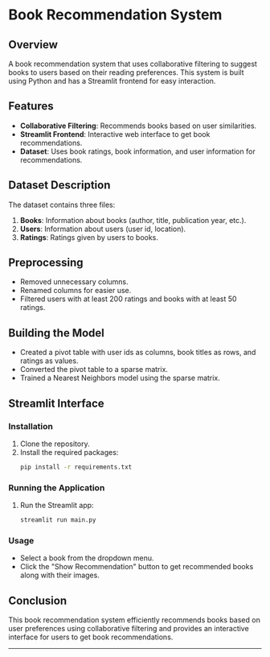 # Book Recommendation System 

## Overview

A book recommendation system that uses collaborative filtering to suggest books to users based on their reading preferences. This system is built using Python and has a Streamlit frontend for easy interaction.

## Features

- **Collaborative Filtering**: Recommends books based on user similarities.
- **Streamlit Frontend**: Interactive web interface to get book recommendations.
- **Dataset**: Uses book ratings, book information, and user information for recommendations.

## Dataset Description

The dataset contains three files:
1. **Books**: Information about books (author, title, publication year, etc.).
2. **Users**: Information about users (user id, location).
3. **Ratings**: Ratings given by users to books.

## Preprocessing

- Removed unnecessary columns.
- Renamed columns for easier use.
- Filtered users with at least 200 ratings and books with at least 50 ratings.

## Building the Model

- Created a pivot table with user ids as columns, book titles as rows, and ratings as values.
- Converted the pivot table to a sparse matrix.
- Trained a Nearest Neighbors model using the sparse matrix.

## Streamlit Interface

### Installation

1. Clone the repository.
2. Install the required packages:
   ```bash
   pip install -r requirements.txt
   ```

### Running the Application

1. Run the Streamlit app:
   ```bash
   streamlit run main.py
   ```

### Usage

- Select a book from the dropdown menu.
- Click the "Show Recommendation" button to get recommended books along with their images.


## Conclusion

This book recommendation system efficiently recommends books based on user preferences using collaborative filtering and provides an interactive interface for users to get book recommendations.

---

